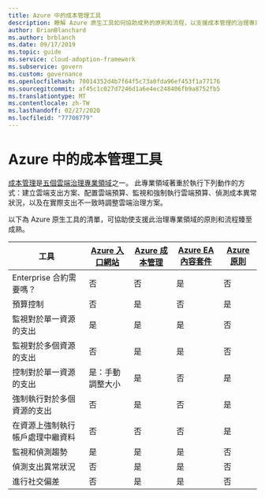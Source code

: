 ```yaml
---
title: Azure 中的成本管理工具
description: 瞭解 Azure 原生工具如何協助成熟的原則和流程，以支援成本管理的治理專業領域。
author: BrianBlanchard
ms.author: brblanch
ms.date: 09/17/2019
ms.topic: guide
ms.service: cloud-adoption-framework
ms.subservice: govern
ms.custom: governance
ms.openlocfilehash: 70014352d4b7f64f5c73a0fda96ef453f1a77176
ms.sourcegitcommit: af45c1c027d7246d1a6e4ec248406fb9a8752fb5
ms.translationtype: MT
ms.contentlocale: zh-TW
ms.lasthandoff: 02/27/2020
ms.locfileid: "77708779"
---
```

# <a name="cost-management-tools-in-azure"></a>Azure 中的成本管理工具

[成本管理](./index.md)是[五個雲端治理專業領域](../governance-disciplines.md)之一。 此專業領域著重於執行下列動作的方式：建立雲端支出方案、配置雲端預算、監視和強制執行雲端預算、偵測成本異常狀況，以及在實際支出不一致時調整雲端治理方案。

以下為 Azure 原生工具的清單，可協助使支援此治理專業領域的原則和流程臻至成熟。

| 工具 | [Azure 入口網站](https://azure.microsoft.com/features/azure-portal)  | [Azure 成本管理](https://docs.microsoft.com/azure/cost-management/overview-cost-mgt)  | [Azure EA 內容套件](https://docs.microsoft.com/power-bi/service-connect-to-azure-enterprise)  | [Azure 原則](https://docs.microsoft.com/azure/governance/policy/overview) |
|---------|---------|---------|---------|---------|
|Enterprise 合約需要嗎？     | 否         | 否         | 是         | 否         |
|預算控制     | 否         | 是         | 否         | 是         |
|監視對於單一資源的支出    | 是         | 是         | 是         | 否         |
|監視對於多個資源的支出    | 否         | 是        | 是         | 否         |
|控制對於單一資源的支出     | 是：手動調整大小         | 是         | 否         | 是         |
|強制執行對於多個資源的支出    | 否         | 是         | 否         | 是         |
|在資源上強制執行帳戶處理中繼資料    | 否         | 否         | 否         | 是         |
|監視和偵測趨勢     | 是          | 是        | 是         | 否         |
|偵測支出異常狀況     | 否         | 是        | 是         | 否        |
|進行社交偏差     | 否        | 是        | 是        | 否        |
